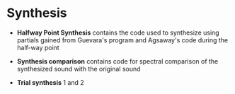 #  Synthesis

* **Halfway Point Synthesis** contains the code used to synthesize using partials gained from Guevara's program and Agsaway's code during the half-way point

* **Synthesis comparison** contains code for spectral comparison of the synthesized sound with the original sound

* **Trial synthesis** 1 and 2 



